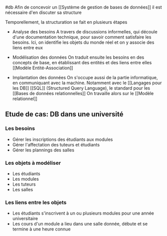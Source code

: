 #db
Afin de concevoir un [[Système de gestion de bases de données]] il est nécessaire d'en discuter sa structure

Temporellement, la structuration se fait en plusieurs étapes

- Analyse des besoins
		A travers de discussions informelles, qui découle d'une documentation technique, pour savoir comment satisfaire les besoins.
		Ici, on identifie les objets du monde réel et on y associe des liens entre eux

- Modélisation des données
		On traduit ensuite les besoins en des concepts de base, en établissant des entités et des liens entre elles [[Modèle Entité-Association]]

- Implantation des données
		On s'occupe aussi de la partie informatique, en communiquant avec la machine. Notamment avec le  [[Langages pour les DB]] [[SQL]] (Structured Query Language), le standard pour les [[Bases de données relationnelles]]
	On travaille alors sur le [[Modèle relationnel]]

## Etude de cas: DB dans une université

### Les besoins
- Gérer les inscriptions des étudiants aux modules
- Gérer l'affectation des tuteurs et étudiants
- Gérer les plannings des salles

### Les objets à modéliser
- Les étudiants
- Les modules
- Les tuteurs
- Les salles

### Les liens entre les objets
- Les étudiants s'inscrivent à un ou plusieurs modules pour une année universitaire
- Les cours d'un module a lieu dans une salle donnée, débute et se termine à une heure connue